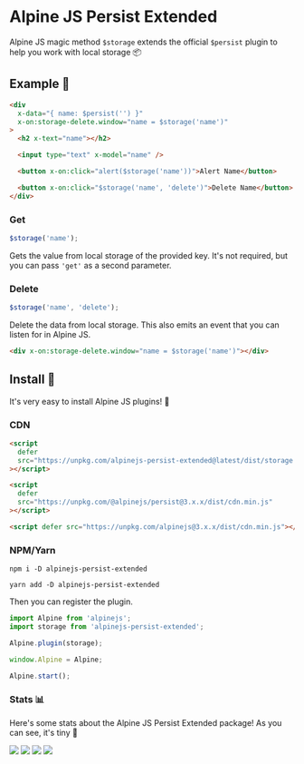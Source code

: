 # Alpine JS Persist Extended

Alpine JS magic method `$storage` extends the official `$persist` plugin to help you work with local storage 📦

## Example 👀

```html
<div
  x-data="{ name: $persist('') }"
  x-on:storage-delete.window="name = $storage('name')"
>
  <h2 x-text="name"></h2>

  <input type="text" x-model="name" />

  <button x-on:click="alert($storage('name'))">Alert Name</button>

  <button x-on:click="$storage('name', 'delete')">Delete Name</button>
</div>
```

### Get

```js
$storage('name');
```

Gets the value from local storage of the provided key. It's not required, but you can pass `'get'` as a second parameter.

### Delete

```js
$storage('name', 'delete');
```

Delete the data from local storage. This also emits an event that you can listen for in Alpine JS.

```html
<div x-on:storage-delete.window="name = $storage('name')"></div>
```

## Install 🌟

It's very easy to install Alpine JS plugins! 🙌

### CDN

```html
<script
  defer
  src="https://unpkg.com/alpinejs-persist-extended@latest/dist/storage.min.js"
></script>

<script
  defer
  src="https://unpkg.com/@alpinejs/persist@3.x.x/dist/cdn.min.js"
></script>

<script defer src="https://unpkg.com/alpinejs@3.x.x/dist/cdn.min.js"></script>
```

### NPM/Yarn

```shell
npm i -D alpinejs-persist-extended

yarn add -D alpinejs-persist-extended
```

Then you can register the plugin.

```js
import Alpine from 'alpinejs';
import storage from 'alpinejs-persist-extended';

Alpine.plugin(storage);

window.Alpine = Alpine;

Alpine.start();
```

### Stats 📊

Here's some stats about the Alpine JS Persist Extended package! As you can see, it's tiny 🤏

![](https://img.shields.io/bundlephobia/min/alpinejs-persist-extended)
![](https://img.shields.io/npm/v/alpinejs-persist-extended)
![](https://img.shields.io/npm/dt/alpinejs-persist-extended)
![](https://img.shields.io/github/license/markmead/alpinejs-persist-extended)
